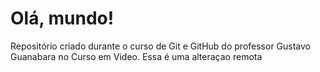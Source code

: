 # Olá, mundo!
 Repositório criado durante o curso de Git e GitHub do professor Gustavo Guanabara no Curso em Video.
Essa é uma alteraçao remota
